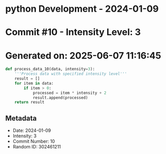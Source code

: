 ﻿# python Development - 2024-01-09
# Commit #10 - Intensity Level: 3
# Generated on: 2025-06-07 11:16:45
```python
def process_data_10(data, intensity=3):
    '''Process data with specified intensity level'''
    result = []
    for item in data:
        if item > 0:
            processed = item * intensity + 2
            result.append(processed)
    return result
```
## Metadata
- Date: 2024-01-09
- Intensity: 3
- Commit Number: 10
- Random ID: 302461211

